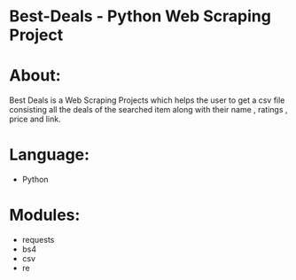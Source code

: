 # Best-Deals - Python Web Scraping Project 
# About:
   Best Deals is a Web Scraping Projects which helps the user to get a csv file consisting all the deals of the searched item along with their name , ratings , price and link.
# Language:
- Python
# Modules:
- requests
- bs4
- csv
- re
